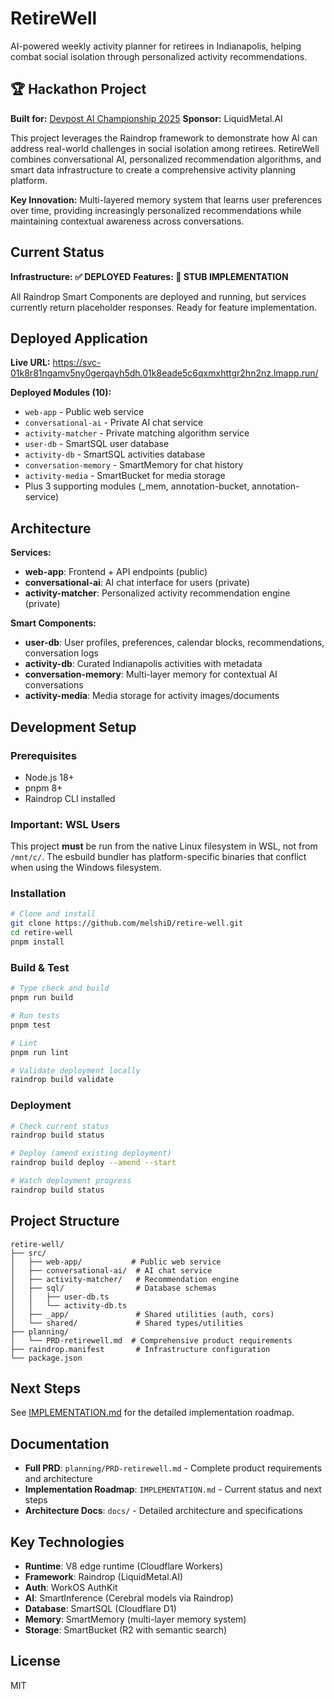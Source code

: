 # RetireWell

AI-powered weekly activity planner for retirees in Indianapolis, helping combat social isolation through personalized activity recommendations.

## 🏆 Hackathon Project

**Built for:** [Devpost AI Championship 2025](https://liquidmetal.devpost.com/)
**Sponsor:** LiquidMetal.AI

This project leverages the Raindrop framework to demonstrate how AI can address real-world challenges in social isolation among retirees. RetireWell combines conversational AI, personalized recommendation algorithms, and smart data infrastructure to create a comprehensive activity planning platform.

**Key Innovation:** Multi-layered memory system that learns user preferences over time, providing increasingly personalized recommendations while maintaining contextual awareness across conversations.

## Current Status

**Infrastructure: ✅ DEPLOYED**
**Features: 🚧 STUB IMPLEMENTATION**

All Raindrop Smart Components are deployed and running, but services currently return placeholder responses. Ready for feature implementation.

## Deployed Application

**Live URL:** https://svc-01k8r81ngamv5ny0gerqayh5dh.01k8eade5c6qxmxhttgr2hn2nz.lmapp.run/

**Deployed Modules (10):**
- `web-app` - Public web service
- `conversational-ai` - Private AI chat service
- `activity-matcher` - Private matching algorithm service
- `user-db` - SmartSQL user database
- `activity-db` - SmartSQL activities database
- `conversation-memory` - SmartMemory for chat history
- `activity-media` - SmartBucket for media storage
- Plus 3 supporting modules (_mem, annotation-bucket, annotation-service)

## Architecture

**Services:**
- **web-app**: Frontend + API endpoints (public)
- **conversational-ai**: AI chat interface for users (private)
- **activity-matcher**: Personalized activity recommendation engine (private)

**Smart Components:**
- **user-db**: User profiles, preferences, calendar blocks, recommendations, conversation logs
- **activity-db**: Curated Indianapolis activities with metadata
- **conversation-memory**: Multi-layer memory for contextual AI conversations
- **activity-media**: Media storage for activity images/documents

## Development Setup

### Prerequisites

- Node.js 18+
- pnpm 8+
- Raindrop CLI installed

### Important: WSL Users

This project **must** be run from the native Linux filesystem in WSL, not from `/mnt/c/`. The esbuild bundler has platform-specific binaries that conflict when using the Windows filesystem.

### Installation

```bash
# Clone and install
git clone https://github.com/melshiD/retire-well.git
cd retire-well
pnpm install
```

### Build & Test

```bash
# Type check and build
pnpm run build

# Run tests
pnpm test

# Lint
pnpm run lint

# Validate deployment locally
raindrop build validate
```

### Deployment

```bash
# Check current status
raindrop build status

# Deploy (amend existing deployment)
raindrop build deploy --amend --start

# Watch deployment progress
raindrop build status
```

## Project Structure

```
retire-well/
├── src/
│   ├── web-app/           # Public web service
│   ├── conversational-ai/  # AI chat service
│   ├── activity-matcher/   # Recommendation engine
│   ├── sql/                # Database schemas
│   │   ├── user-db.ts
│   │   └── activity-db.ts
│   ├── _app/               # Shared utilities (auth, cors)
│   └── shared/             # Shared types/utilities
├── planning/
│   └── PRD-retirewell.md  # Comprehensive product requirements
├── raindrop.manifest       # Infrastructure configuration
└── package.json
```

## Next Steps

See [IMPLEMENTATION.md](./IMPLEMENTATION.md) for the detailed implementation roadmap.

## Documentation

- **Full PRD**: `planning/PRD-retirewell.md` - Complete product requirements and architecture
- **Implementation Roadmap**: `IMPLEMENTATION.md` - Current status and next steps
- **Architecture Docs**: `docs/` - Detailed architecture and specifications

## Key Technologies

- **Runtime**: V8 edge runtime (Cloudflare Workers)
- **Framework**: Raindrop (LiquidMetal.AI)
- **Auth**: WorkOS AuthKit
- **AI**: SmartInference (Cerebral models via Raindrop)
- **Database**: SmartSQL (Cloudflare D1)
- **Memory**: SmartMemory (multi-layer memory system)
- **Storage**: SmartBucket (R2 with semantic search)

## License

MIT
